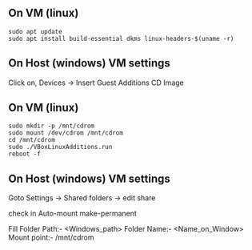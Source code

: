 
## On VM (linux)
```
sudo apt update
sudo apt install build-essential dkms linux-headers-$(uname -r)
```
## On Host (windows) VM settings

Click on, Devices -> Insert Guest Additions CD Image

## On VM (linux)
```
sudo mkdir -p /mnt/cdrom
sudo mount /dev/cdrom /mnt/cdrom
cd /mnt/cdrom
sudo ./VBoxLinuxAdditions.run
reboot -f
```

## On Host (windows) VM settings

Goto Settings -> Shared folders -> edit share

check in 
	Auto-mount
	make-permanent 

Fill
	Folder Path:- <Windows_path>
	Folder Name:- <Name_on_Window>
	Mount point:- /mnt/cdrom
